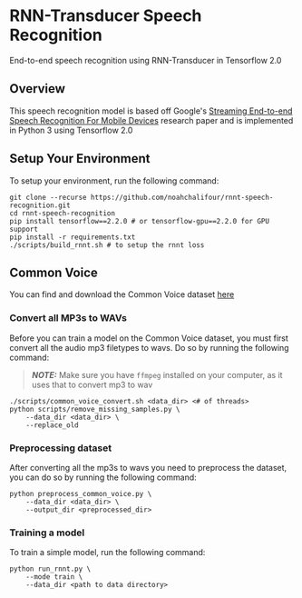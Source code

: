 # RNN-Transducer Speech Recognition

End-to-end speech recognition using RNN-Transducer in Tensorflow 2.0

## Overview

This speech recognition model is based off Google's [Streaming End-to-end Speech Recognition For Mobile Devices](https://arxiv.org/pdf/1811.06621.pdf) research paper and is implemented in Python 3 using Tensorflow 2.0

## Setup Your Environment

To setup your environment, run the following command:

```
git clone --recurse https://github.com/noahchalifour/rnnt-speech-recognition.git
cd rnnt-speech-recognition
pip install tensorflow==2.2.0 # or tensorflow-gpu==2.2.0 for GPU support
pip install -r requirements.txt
./scripts/build_rnnt.sh # to setup the rnnt loss
```

## Common Voice

You can find and download the Common Voice dataset [here](https://voice.mozilla.org/en/datasets)

### Convert all MP3s to WAVs

Before you can train a model on the Common Voice dataset, you must first convert all the audio mp3 filetypes to wavs. Do so by running the following command:

> **_NOTE:_** Make sure you have `ffmpeg` installed on your computer, as it uses that to convert mp3 to wav

```
./scripts/common_voice_convert.sh <data_dir> <# of threads>
python scripts/remove_missing_samples.py \
    --data_dir <data_dir> \
    --replace_old
```

### Preprocessing dataset

After converting all the mp3s to wavs you need to preprocess the dataset, you can do so by running the following command:

```
python preprocess_common_voice.py \
    --data_dir <data_dir> \
    --output_dir <preprocessed_dir>
```

### Training a model

<!-- #### Training on Host -->

To train a simple model, run the following command:

```
python run_rnnt.py \
    --mode train \
    --data_dir <path to data directory>
```

<!-- #### Training in Docker Container

[View Image](https://hub.docker.com/r/noahchalifour/rnnt-speech-recognition)

You can also train your model in a docker container based on the Tensorflow docker image.

> **_NOTE:_** Specify all your paramters in ALL CAPS as environment variables when training in a docker container.

To run the model using a CPU only, run the following command:

```
docker run -d --name rnnt-speech-recognition \
    -v <path to local data>:/rnnt-speech-recognition/data \
    -v <path to save model locally>:/rnnt-speech-recognition/model \
    -e MODE=train \
    -e DATA_DIR=./data \
    -e OUTPUT_DIR=./model \
    noahchalifour/rnnt-speech-recognition
```

To run the model using a GPU you must run the following command with the added `--cap-add SYS_ADMIN`, and `--gpus <gpus>`:

```
docker run -d --name rnnt-speech-recognition \
    --cap-add SYS_ADMIN \
    --gpus <gpus> \
    -v <path to local data>:/rnnt-speech-recognition/data \
    -v <path to save model locally>:/rnnt-speech-recognition/model \
    -e MODE=train \
    -e DATA_DIR=./data \
    -e OUTPUT_DIR=./model \
    noahchalifour/rnnt-speech-recognition
``` -->
